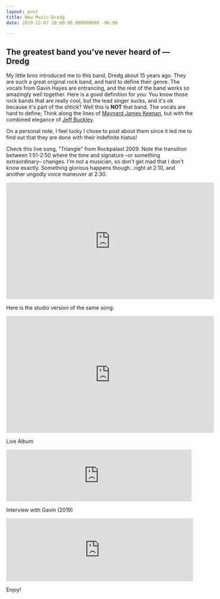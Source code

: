 ```yaml
---
layout: post
title: New Music—Dredg
date: 2019-12-07 20:00:00.000000000 -06:00

---
```


## The greatest band you've never heard of —Dredg

My little bros introduced me to this band, Dredg about 15 years ago. They are such a great original rock band, and hard to define their genre. The vocals from Gavin Hayes are entrancing, and the rest of the band works so amazingly well together. Here is a good definition for you: You know those rock bands that are really cool, but the lead singer sucks, and it's ok because it's part of the shtick? Well this is __NOT__ that band. The vocals are hard to define; Think along the lines of [Maynard James Keenan](https://en.wikipedia.org/wiki/Maynard_James_Keenan), but with the combined elegance of [Jeff Buckley](https://youtu.be/y8AWFf7EAc4). 

On a personal note, I feel lucky I chose to post about them since it led me to find out that they are done with their indefinite hiatus!

Check this live song, "Triangle" from Rockpalast 2009. Note the transition between 1:51-2:50 where the time and signature –or something extraordinary– changes. I'm not a musician, so don't get mad that I don't know exactly. Something glorious happens though...right at 2:10, and another ungodly voice maneuver at 2:30.


<iframe width="560" height="315" src="https://www.youtube.com/embed/lKn8v_ntboQ" frameborder="0" allow="accelerometer; autoplay; encrypted-media; gyroscope; picture-in-picture" allowfullscreen></iframe>


Here is the studio version of the same song:
<iframe width="560" height="315" src="https://www.youtube.com/embed/8J7176pgyAc" frameborder="0" allow="accelerometer; autoplay; encrypted-media; gyroscope; picture-in-picture" allowfullscreen></iframe>


Live Album
<iframe src="https://archive.org/embed/dredg2005-08-06.SBD.flac16" width="500" height="140" frameborder="0" webkitallowfullscreen="true" mozallowfullscreen="true" allowfullscreen></iframe>


Interview with Gavin (2019)
<iframe src="https://www.listennotes.com/embedded/e/7dbca355438b496a9c95345bd85a0f22/" height="170px" width="100%" style="width: 1px; min-width: 100%;" frameborder="0" scrolling="no"></iframe>

Enjoy!
